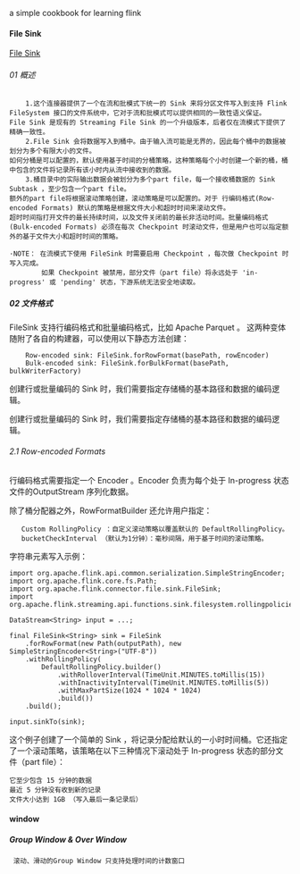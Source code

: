 a simple cookbook for learning flink 
#### File Sink
[File Sink](https://ci.apache.org/projects/flink/flink-docs-release-1.12/dev/connectors/file_sink.html#file-formats) 

######  01 概述     
        1.这个连接器提供了一个在流和批模式下统一的 Sink 来将分区文件写入到支持 Flink FileSystem 接口的文件系统中，它对于流和批模式可以提供相同的一致性语义保证。
    File Sink 是现有的 Streaming File Sink 的一个升级版本，后者仅在流模式下提供了精确一致性。
        2.File Sink 会将数据写入到桶中。由于输入流可能是无界的，因此每个桶中的数据被划分为多个有限大小的文件。
    如何分桶是可以配置的，默认使用基于时间的分桶策略，这种策略每个小时创建一个新的桶，桶中包含的文件将记录所有该小时内从流中接收到的数据。
        3.桶目录中的实际输出数据会被划分为多个part file，每一个接收桶数据的 Sink Subtask ，至少包含一个part file。
    额外的part file将根据滚动策略创建，滚动策略是可以配置的。对于 行编码格式(Row-encoded Formats) 默认的策略是根据文件大小和超时时间来滚动文件。
    超时时间指打开文件的最长持续时间，以及文件关闭前的最长非活动时间。批量编码格式(Bulk-encoded Formats) 必须在每次 Checkpoint 时滚动文件，但是用户也可以指定额外的基于文件大小和超时时间的策略。

    ·NOTE： 在流模式下使用 FileSink 时需要启用 Checkpoint ，每次做 Checkpoint 时写入完成。
            如果 Checkpoint 被禁用，部分文件（part file）将永远处于 'in-progress' 或 'pending' 状态，下游系统无法安全地读取。 
            
##### 02 文件格式
   FileSink 支持行编码格式和批量编码格式，比如 Apache Parquet 。 这两种变体随附了各自的构建器，可以使用以下静态方法创建：
```
    Row-encoded sink: FileSink.forRowFormat(basePath, rowEncoder)
    Bulk-encoded sink: FileSink.forBulkFormat(basePath, bulkWriterFactory)
```
   创建行或批量编码的 Sink 时，我们需要指定存储桶的基本路径和数据的编码逻辑。
    

创建行或批量编码的 Sink 时，我们需要指定存储桶的基本路径和数据的编码逻辑。

###### 2.1 Row-encoded Formats
   行编码格式需要指定一个 Encoder 。Encoder 负责为每个处于 In-progress 状态文件的OutputStream 序列化数据。
   
   除了桶分配器之外，RowFormatBuilder 还允许用户指定：
   
       Custom RollingPolicy ：自定义滚动策略以覆盖默认的 DefaultRollingPolicy。
       bucketCheckInterval （默认为1分钟）：毫秒间隔，用于基于时间的滚动策略。
   
   字符串元素写入示例：
```
import org.apache.flink.api.common.serialization.SimpleStringEncoder;
import org.apache.flink.core.fs.Path;
import org.apache.flink.connector.file.sink.FileSink;
import org.apache.flink.streaming.api.functions.sink.filesystem.rollingpolicies.DefaultRollingPolicy;

DataStream<String> input = ...;

final FileSink<String> sink = FileSink
    .forRowFormat(new Path(outputPath), new SimpleStringEncoder<String>("UTF-8"))
    .withRollingPolicy(
        DefaultRollingPolicy.builder()
            .withRolloverInterval(TimeUnit.MINUTES.toMillis(15))
            .withInactivityInterval(TimeUnit.MINUTES.toMillis(5))
            .withMaxPartSize(1024 * 1024 * 1024)
            .build())
	.build();

input.sinkTo(sink);
``` 
这个例子创建了一个简单的 Sink ，将记录分配给默认的一小时时间桶。它还指定了一个滚动策略，该策略在以下三种情况下滚动处于 In-progress 状态的部分文件（part file）：

    它至少包含 15 分钟的数据
    最近 5 分钟没有收到新的记录
    文件大小达到 1GB （写入最后一条记录后）
    

#### window
##### Group Window & Over Window
```markdown
 滚动、滑动的Group Window 只支持处理时间的计数窗口
```